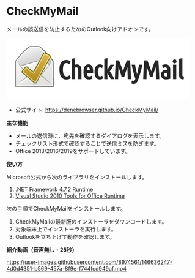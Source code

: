 CheckMyMail
===========

メールの誤送信を防止するためのOutlook向けアドオンです。

![CheckMyMail logo](doc/cmm-logo.png)

 * 公式サイト: https://denebrowser.github.io/CheckMyMail/

**主な機能**

 * メールの送信時に、宛先を確認するダイアログを表示します。
 * チェックリスト形式で確認することで送信ミスを防ぎます。
 * Office 2013/2016/2019をサポートしています。

**使い方**

Microsoft公式から次のライブラリをインストールします。

 1. [.NET Framework 4.7.2 Runtime](https://dotnet.microsoft.com/en-us/download/dotnet-framework/net472)
 2. [Visual Studio 2010 Tools for Office Runtime](https://www.microsoft.com/en-us/download/details.aspx?id=48217)

次の手順でCheckMyMailをインストールします。

 1. CheckMyMailの最新版のインストーラをダウンロードします。
 2. 対象端末上でインストーラを実行します。
 3. Outlookを立ち上げて動作を確認します。

**紹介動画（音声無し・25秒）**

https://user-images.githubusercontent.com/8974561/146636247-4d0d4351-b569-457a-8f9e-f744fcd949af.mp4
